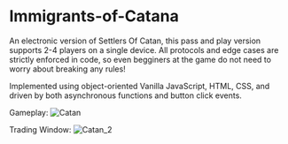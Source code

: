 # Immigrants-of-Catana

An electronic version of Settlers Of Catan, this pass and play version supports 2-4 players on a single device. 
All protocols and edge cases are strictly enforced in code, so even begginers at the game do not need to worry about breaking any rules!

Implemented using object-oriented Vanilla JavaScript, HTML, CSS, and driven by both asynchronous functions and button click events.


Gameplay:
![Catan](https://github.com/rjwall2/Immigrants-of-Catana/assets/68371179/04dc78ad-749e-45b5-83fe-85c762a76509)

Trading Window:
![Catan_2](https://github.com/rjwall2/Immigrants-of-Catana/assets/68371179/93d6543d-e424-4325-a3f3-6272c2252047)
